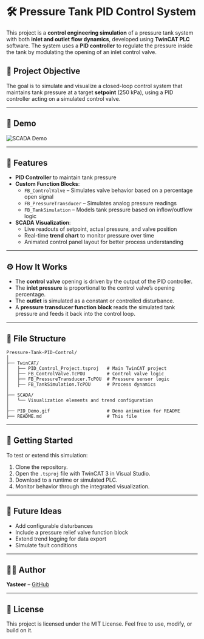 # 🛠️ Pressure Tank PID Control System

This project is a **control engineering simulation** of a pressure tank system with both **inlet and outlet flow dynamics**, developed using **TwinCAT PLC** software. The system uses a **PID controller** to regulate the pressure inside the tank by modulating the opening of an inlet control valve.

## 🎯 Project Objective

The goal is to simulate and visualize a closed-loop control system that maintains tank pressure at a target **setpoint** (250 kPa), using a PID controller acting on a simulated control valve.

---

## 📸 Demo

![SCADA Demo](PID_Demo.gif)

---

## 🧰 Features

- **PID Controller** to maintain tank pressure
- **Custom Function Blocks**:
  - `FB_ControlValve` – Simulates valve behavior based on a percentage open signal
  - `FB_PressureTransducer` – Simulates analog pressure readings
  - `FB_TankSimulation` – Models tank pressure based on inflow/outflow logic
- **SCADA Visualization**:
  - Live readouts of setpoint, actual pressure, and valve position
  - Real-time **trend chart** to monitor pressure over time
  - Animated control panel layout for better process understanding

---

## ⚙️ How It Works

- The **control valve** opening is driven by the output of the PID controller.
- The **inlet pressure** is proportional to the control valve’s opening percentage.
- The **outlet** is simulated as a constant or controlled disturbance.
- A **pressure transducer function block** reads the simulated tank pressure and feeds it back into the control loop.

---

## 📁 File Structure

```
Pressure-Tank-PID-Control/
│
├── TwinCAT/
│   ├── PID_Control_Project.tsproj   # Main TwinCAT project
│   ├── FB_ControlValve.TcPOU        # Control valve logic
│   ├── FB_PressureTransducer.TcPOU  # Pressure sensor logic
│   ├── FB_TankSimulation.TcPOU      # Process dynamics
│
├── SCADA/
│   └── Visualization elements and trend configuration
│
├── PID_Demo.gif                     # Demo animation for README
├── README.md                        # This file
```

---

## 🚀 Getting Started

To test or extend this simulation:

1. Clone the repository.
2. Open the `.tsproj` file with TwinCAT 3 in Visual Studio.
3. Download to a runtime or simulated PLC.
4. Monitor behavior through the integrated visualization.

---

## 📌 Future Ideas

- Add configurable disturbances
- Include a pressure relief valve function block
- Extend trend logging for data export
- Simulate fault conditions

---

## 🧑‍💻 Author

**Yasteer** – [GitHub](https://github.com/Yasteer)

---

## 📜 License

This project is licensed under the MIT License. Feel free to use, modify, or build on it.
